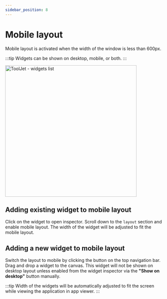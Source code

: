 ```yaml
---
sidebar_position: 8
---
```


# Mobile layout

Mobile layout is activated when the width of the window is less than 600px.

:::tip
Widgets can be shown on desktop, mobile, or both.
:::

<img class="screenshot-full" src="/img/tutorial/mobile-layout/mobile-layout.gif" alt="ToolJet - widgets list" height="420"/>

## Adding existing widget to mobile layout
Click on the widget to open inspector. Scroll down to the `layout` section and enable mobile layout. The width of the widget will be adjusted to fit the mobile layout.

## Adding a new widget to mobile layout
Switch the layout to mobile by clicking the button on the top navigation bar. Drag and drop a widget to the canvas. This widget will not be shown on desktop layout unless enabled from the widget inspector via the **"Show on desktop"** button manually.

:::tip
Width of the widgets will be automatically adjusted to fit the screen while viewing the application in app viewer.
:::
